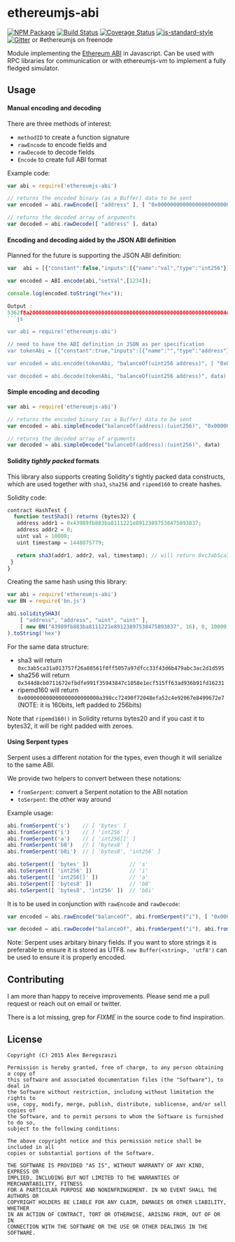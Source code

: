 # ethereumjs-abi

[![NPM Package](https://img.shields.io/npm/v/ethereumjs-abi.svg?style=flat-square)](https://www.npmjs.org/package/ethereumjs-abi)
[![Build Status](https://img.shields.io/travis/ethereumjs/ethereumjs-abi.svg?branch=master&style=flat-square)](https://travis-ci.org/ethereumjs/ethereumjs-abi)
[![Coverage Status](https://img.shields.io/coveralls/ethereumjs/ethereumjs-abi.svg?style=flat-square)](https://coveralls.io/r/ethereumjs/ethereumjs-abi)
[![js-standard-style](https://img.shields.io/badge/code%20style-standard-brightgreen.svg)](http://standardjs.com/)
[![Gitter](https://img.shields.io/gitter/room/ethereum/ethereumjs-lib.svg?style=flat-square)](https://gitter.im/ethereum/ethereumjs-lib) or #ethereumjs on freenode


Module implementing the [Ethereum ABI](https://github.com/ethereum/wiki/wiki/Ethereum-Contract-ABI) in Javascript. Can be used with RPC libraries for communication or with ethereumjs-vm to implement a fully fledged simulator.

## Usage

#### Manual encoding and decoding

There are three methods of interest:
- ```methodID``` to create a function signature
- ```rawEncode``` to encode fields and
- ```rawDecode``` to decode fields
- ```Encode```   to create full ABI format 

Example code:
```js
var abi = require('ethereumjs-abi')

// returns the encoded binary (as a Buffer) data to be sent
var encoded = abi.rawEncode([ "address" ], [ "0x0000000000000000000000000000000000000000" ])

// returns the decoded array of arguments
var decoded = abi.rawDecode([ "address" ], data)
```

#### Encoding and decoding aided by the JSON ABI definition

Planned for the future is supporting the JSON ABI definition:
```js
var  abi = [{"constant":false,"inputs":[{"name":"val","type":"int256"}],"name":"setVal","outputs":[],"payable":false,"stateMutability":"nonpayable","type":"function"},{"constant":false,"inputs":[],"name":"getVal","outputs":[{"name":"","type":"int256"}],"payable":false,"stateMutability":"nonpayable","type":"function"}]

var encoded = ABI.encode(abi,"setVal",[1234]);

console.log(encoded.toString("hex"));

Output :
5362f8a200000000000000000000000000000000000000000000000000000000000004d2
```js

var abi = require('ethereumjs-abi')

// need to have the ABI definition in JSON as per specification
var tokenAbi = [{"constant":true,"inputs":[{"name":"","type":"address"}],"name":"balanceOf","outputs":[{"name":"","type":"uint256"}],"type":"function"},{"constant":false,"inputs":[{"name":"_to","type":"address"},{"name":"_value","type":"uint256"}],"name":"transfer","outputs":[{"name":"success","type":"bool"}],"type":"function"},{"inputs":[],"type":"constructor"}]

var encoded = abi.encode(tokenAbi, "balanceOf(uint256 address)", [ "0x0000000000000000000000000000000000000000" ])

var decoded = abi.decode(tokenAbi, "balanceOf(uint256 address)", data)
```

#### Simple encoding and decoding

```js
var abi = require('ethereumjs-abi')

// returns the encoded binary (as a Buffer) data to be sent
var encoded = abi.simpleEncode("balanceOf(address):(uint256)", "0x0000000000000000000000000000000000000000")

// returns the decoded array of arguments
var decoded = abi.simpleDecode("balanceOf(address):(uint256)", data)
```

#### Solidity *tightly packed* formats

This library also supports creating Solidity's tightly packed data constructs, which are used together with ```sha3```, ```sha256``` and ```ripemd160``` to create hashes.

Solidity code:
```js
contract HashTest {
  function testSha3() returns (bytes32) {
   address addr1 = 0x43989fb883ba8111221e89123897538475893837;
   address addr2 = 0;
   uint val = 10000;
   uint timestamp = 1448075779;

   return sha3(addr1, addr2, val, timestamp); // will return 0xc3ab5ca31a013757f26a88561f0ff5057a97dfcc33f43d6b479abc3ac2d1d595
 }
}
```

Creating the same hash using this library:
```js
var abi = require('ethereumjs-abi')
var BN = require('bn.js')

abi.soliditySHA3(
    [ "address", "address", "uint", "uint" ],
    [ new BN("43989fb883ba8111221e89123897538475893837", 16), 0, 10000, 1448075779 ]
).toString('hex')
```

For the same data structure:
* sha3 will return ```0xc3ab5ca31a013757f26a88561f0ff5057a97dfcc33f43d6b479abc3ac2d1d595```
* sha256 will return ```0x344d8cb0711672efbdfe991f35943847c1058e1ecf515ff63ad936b91fd16231```
* ripemd160 will return ```0x000000000000000000000000a398cc72490f72048efa52c4e92067e8499672e7``` (NOTE: it is 160bits, left padded to 256bits)

Note that ```ripemd160()``` in Solidity returns bytes20 and if you cast it to bytes32, it will be right padded with zeroes.

#### Using Serpent types

Serpent uses a different notation for the types, even though it will serialize to the same ABI.

We provide two helpers to convert between these notations:
* ```fromSerpent```: convert a Serpent notation to the ABI notation
* ```toSerpent```: the other way around

Example usage:
```js
abi.fromSerpent('s')    // [ 'bytes' ]
abi.fromSerpent('i')    // [ 'int256' ]
abi.fromSerpent('a')    // [ 'int256[]' ]
abi.fromSerpent('b8')   // [ 'bytes8' ]
abi.fromSerpent('b8i')  // [ 'bytes8', 'int256' ]

abi.toSerpent([ 'bytes' ])             // 's'
abi.toSerpent([ 'int256' ])            // 'i'
abi.toSerpent([ 'int256[]' ])          // 'a'
abi.toSerpent([ 'bytes8' ])            // 'b8'
abi.toSerpent([ 'bytes8', 'int256' ])  // 'b8i'
```

It is to be used in conjunction with ```rawEncode``` and ```rawDecode```:

```js
var encoded = abi.rawEncode("balanceOf", abi.fromSerpent("i"), [ "0x0000000000000000000000000000000000000000" ])

var decoded = abi.rawDecode("balanceOf", abi.fromSerpent("i"), abi.fromSerpent("i"), data)
```

Note: Serpent uses arbitary binary fields. If you want to store strings it is preferable to ensure it is stored as UTF8. `new Buffer(<string>, 'utf8')` can be used to ensure it is properly encoded.

## Contributing

I am more than happy to receive improvements. Please send me a pull request or reach out on email or twitter.

There is a lot missing, grep for *FIXME* in the source code to find inspiration.

## License

    Copyright (C) 2015 Alex Beregszaszi

    Permission is hereby granted, free of charge, to any person obtaining a copy of
    this software and associated documentation files (the "Software"), to deal in
    the Software without restriction, including without limitation the rights to
    use, copy, modify, merge, publish, distribute, sublicense, and/or sell copies of
    the Software, and to permit persons to whom the Software is furnished to do so,
    subject to the following conditions:

    The above copyright notice and this permission notice shall be included in all
    copies or substantial portions of the Software.

    THE SOFTWARE IS PROVIDED "AS IS", WITHOUT WARRANTY OF ANY KIND, EXPRESS OR
    IMPLIED, INCLUDING BUT NOT LIMITED TO THE WARRANTIES OF MERCHANTABILITY, FITNESS
    FOR A PARTICULAR PURPOSE AND NONINFRINGEMENT. IN NO EVENT SHALL THE AUTHORS OR
    COPYRIGHT HOLDERS BE LIABLE FOR ANY CLAIM, DAMAGES OR OTHER LIABILITY, WHETHER
    IN AN ACTION OF CONTRACT, TORT OR OTHERWISE, ARISING FROM, OUT OF OR IN
    CONNECTION WITH THE SOFTWARE OR THE USE OR OTHER DEALINGS IN THE SOFTWARE.
